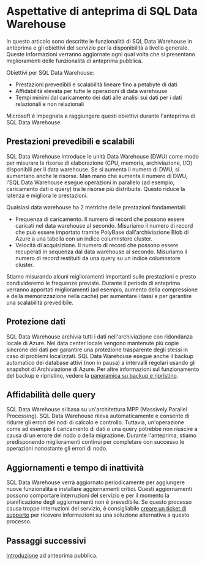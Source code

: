 <properties
   pageTitle="Aspettative di anteprima di SQL Data Warehouse | Microsoft Azure"
   description="Riepilogo delle funzionalità di anteprima pubblica e degli obiettivi di disponibilità generale di SQL Data Warehouse."
   services="sql-data-warehouse"
   documentationCenter="NA"
   authors="happynicolle"
   manager="barbkess"
   editor=""/>

<tags
   ms.service="sql-data-warehouse"
   ms.devlang="NA"
   ms.topic="get-started-article"
   ms.tgt_pltfrm="NA"
   ms.workload="data-services"
   ms.date="06/11/2016"
   ms.author="nicw;barbkess;sonyama"/>


# Aspettative di anteprima di SQL Data Warehouse

In questo articolo sono descritte le funzionalità di SQL Data Warehouse in anteprima e gli obiettivi del servizio per la disponibilità a livello generale. Queste informazioni verranno aggiornate ogni qual volta che si presentano miglioramenti delle funzionalità di anteprima pubblica.

Obiettivi per SQL Data Warehouse:

- Prestazioni prevedibili e scalabilità lineare fino a petabyte di dati
- Affidabilità elevata per tutte le operazioni di data warehouse
- Tempi minimi dal caricamento dei dati alle analisi sui dati per i dati relazionali e non relazionali

Microsoft è impegnata a raggiungere questi obiettivi durante l'anteprima di SQL Data Warehouse.

## Prestazioni prevedibili e scalabili

SQL Data Warehouse introduce le unità Data Warehouse (DWU) come modo per misurare le risorse di elaborazione (CPU, memoria, archiviazione, I/O) disponibili per il data warehouse. Se si aumenta il numero di DWU, si aumentano anche le risorse. Man mano che aumenta il numero di DWU, l’SQL Data Warehouse esegue operazioni in parallelo (ad esempio, caricamento dati o query) tra le risorse più distribuite. Questo riduce la latenza e migliora le prestazioni.

Qualsiasi data warehouse ha 2 metriche delle prestazioni fondamentali:

- Frequenza di caricamento. Il numero di record che possono essere caricati nel data warehouse al secondo. Misuriamo il numero di record che può essere importato tramite PolyBase dall'archiviazione Blob di Azure a una tabella con un indice columnstore cluster.
- Velocità di acquisizione. Il numero di record che possono essere recuperati in sequenza dal data warehouse al secondo. Misuriamo il numero di record restituiti da una query su un indice columnstore cluster.

Stiamo misurando alcuni miglioramenti importanti sulle prestazioni e presto condivideremo le frequenze previste. Durante il periodo di anteprima verranno apportati miglioramenti (ad esempio, aumento della compressione e della memorizzazione nella cache) per aumentare i tassi e per garantire una scalabilità prevedibile.

## Protezione dati

SQL Data Warehouse archivia tutti i dati nell'archiviazione con ridondanza locale di Azure. Nel data center locale vengono mantenute più copie sincrone dei dati per garantire una protezione trasparente degli stessi in caso di problemi localizzati. SQL Data Warehouse esegue anche il backup automatico dei database attivi (non in pausa) a intervalli regolari usando gli snapshot di Archiviazione di Azure. Per altre informazioni sul funzionamento del backup e ripristino, vedere la [panoramica su backup e ripristino][].

## Affidabilità delle query

SQL Data Warehouse si basa su un'architettura MPP (Massively Parallel Processing). SQL Data Warehouse rileva automaticamente e consente di ridurre gli errori dei nodi di calcolo e controllo. Tuttavia, un'operazione come ad esempio il caricamento di dati o una query potrebbe non riuscire a causa di un errore del nodo o della migrazione. Durante l'anteprima, stiamo predisponendo miglioramenti continui per completare con successo le operazioni nonostante gli errori di nodo.

## Aggiornamenti e tempo di inattività

SQL Data Warehouse verrà aggiornato periodicamente per aggiungere nuove funzionalità e installare aggiornamenti critici. Questi aggiornamenti possono comportare interruzioni del servizio e per il momento la pianificazione degli aggiornamenti non è prevedibile. Se questo processo causa troppe interruzioni del servizio, è consigliabile [creare un ticket di supporto][] per ricevere informazioni su una soluzione alternativa a questo processo.

## Passaggi successivi

[Introduzione][] ad anteprima pubblica.

<!--Image references-->

<!--Article references-->
[creare un ticket di supporto]: ./sql-data-warehouse-get-started-create-support-ticket.md
[Introduzione]: ./sql-data-warehouse-get-started-provision.md
[panoramica su backup e ripristino]: ./sql-data-warehouse-restore-database-overview.md

<!--MSDN references-->

<!--Other Web references-->

<!---HONumber=AcomDC_0615_2016-->
